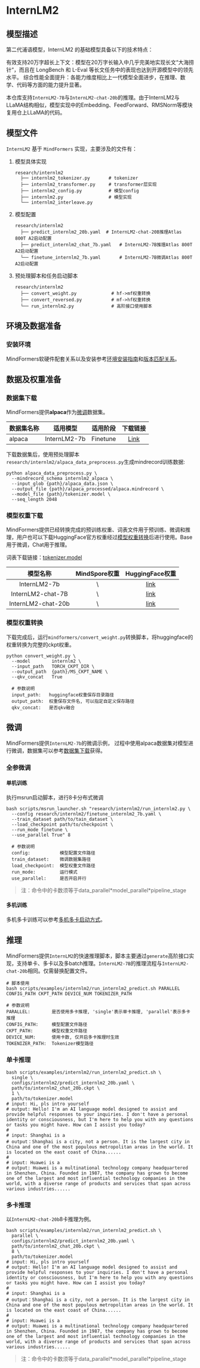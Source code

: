 # InternLM2

## 模型描述

第二代浦语模型，InternLM2 的基础模型具备以下的技术特点：

有效支持20万字超长上下文：模型在20万字长输入中几乎完美地实现长文“大海捞针”，而且在 LongBench 和 L-Eval 等长文任务中的表现也达到开源模型中的领先水平。
综合性能全面提升：各能力维度相比上一代模型全面进步，在推理、数学、代码等方面的能力提升显著。

本仓库支持`InternLM2-7B`与`InternLM2-chat-20b`的推理。由于InternLM2与LLaMA结构相似，模型实现中的Embedding、FeedForward、RMSNorm等模块复用仓上LLaMA的代码。

## 模型文件

`InternLM2` 基于 `MindFormers` 实现，主要涉及的文件有：

1. 模型具体实现

    ```text
    research/internlm2
      ├── internlm2_tokenizer.py       # tokenizer
      ├── internlm2_transformer.py     # transformer层实现
      ├── internlm2_config.py          # 模型config
      ├── internlm2.py                 # 模型实现
      └── internlm2_interleave.py
    ```

2. 模型配置

    ```text
    research/internlm2
      ├── predict_internlm2_20b.yaml  # InternLM2-chat-20B推理Atlas 800T A2启动配置
      ├── predict_internlm2_chat_7b.yaml   # InternLM2-7B推理Atlas 800T A2启动配置
      └── finetune_internlm2_7b.yaml       # InternLM2-7B微调Atlas 800T A2启动配置
    ```

3. 预处理脚本和任务启动脚本

    ```text
    research/internlm2
      ├── convert_weight.py             # hf->mf权重转换
      ├── convert_reversed.py           # mf->hf权重转换
      └── run_internlm2.py              # 高阶接口使用脚本
    ```

## 环境及数据准备

### 安装环境

MindFormers软硬件配套关系以及安装参考[环境安装指南](../../README.md#源码编译安装)和[版本匹配关系](../../README.md#版本匹配关系)。

## 数据及权重准备

### 数据集下载

MindFormers提供**alpaca**作为[微调](#微调)数据集。

| 数据集名称     |                          适用模型                          |          适用阶段           |                                                         下载链接                                                          |
|:----------|:------------------------------------------------------:|:-----------------------:|:---------------------------------------------------------------------------------------------------------------------:|
| alpaca    |                      InternLM2-7b                      |        Finetune         |                    [Link](https://github.com/tatsu-lab/stanford_alpaca/blob/main/alpaca_data.json)                    |

下载数据集后，使用预处理脚本`research/internlm2/alpaca_data_preprocess.py`生成mindrecord训练数据:

```shell
python alpaca_data_preprocess.py \
  --mindrecord_schema internlm2_alpaca \
  --input_glob {path}/alpaca_data.json \
  --output_file {path}/alpaca_processed/alpaca.mindrecord \
  --model_file {path}/tokenizer.model \
  --seq_length 2048
```

### 模型权重下载

MindFormers提供已经转换完成的预训练权重、词表文件用于预训练、微调和推理，用户也可以下载HuggingFace官方权重经过[模型权重转换](#模型权重转换)后进行使用。Base用于微调，Chat用于推理。

词表下载链接：[tokenizer.model](https://huggingface.co/internlm/internlm2-7b/blob/main/tokenizer.model)

|       模型名称        | MindSpore权重 |                        HuggingFace权重                       |
|:-----------------:|:-----------:|:--------------------------------------------------------------------:|
|   InternLM2-7b    |      \      |         [link](https://huggingface.co/internlm/internlm2-7b)         |
| InternLM2-chat-7B |      \      |       [link](https://huggingface.co/internlm/internlm2-chat-7b)      |
|   InternLM2-chat-20b   |      \      | [link](https://huggingface.co/internlm/internlm2-chat-20b)  |

### 模型权重转换

下载完成后，运行`mindformers/convert_weight.py`转换脚本，将huggingface的权重转换为完整的ckpt权重。

```shell
python convert_weight.py \
  --model        internlm2 \
  --input_path   TORCH_CKPT_DIR \
  --output_path  {path}/MS_CKPT_NAME \
  --qkv_concat   True

  # 参数说明
  input_path:   huggingface权重保存目录路径
  output_path:  权重保存文件名, 可以指定自定义保存路径
  qkv_concat:   是否qkv融合
```

## 微调

MindFormers提供`InternLM2-7b`的微调示例， 过程中使用alpaca数据集对模型进行微调，数据集可以参考[数据集下载](#数据集下载)获得。

### 全参微调

#### 单机训练

执行msrun启动脚本，进行8卡分布式微调

```shell
bash scripts/msrun_launcher.sh "research/internlm2/run_internlm2.py \
  --config research/internlm2/finetune_internlm2_7b.yaml \
  --train_dataset path/to/tain_dataset \
  --load_checkpoint path/to/checkpoint \
  --run_mode finetune \
  --use_parallel True" 8

  # 参数说明
  config:           模型配置文件路径
  train_dataset:    微调数据集路径
  load_checkpoint:  模型权重文件路径
  run_mode:         运行模式
  use_parallel:     是否开启并行
```

> 注：命令中的卡数须等于data_parallel\*model_parallel\*pipeline_stage

#### 多机训练

多机多卡训练可以参考[多机多卡启动方式](https://gitee.com/mindspore/mindformers/blob/dev/README.md#%E5%A4%9A%E6%9C%BA%E5%A4%9A%E5%8D%A1)。

## 推理

MindFormers提供`InternLM2`的快速推理脚本，脚本主要通过`generate`高阶接口实现，支持单卡、多卡以及多batch推理。`InternLM2-7B`的推理流程与`InternLM2-chat-20b`相同。仅需替换配置文件。

```shell
# 脚本使用
bash scripts/examples/internlm2/run_internlm2_predict.sh PARALLEL CONFIG_PATH CKPT_PATH DEVICE_NUM TOKENIZER_PATH

# 参数说明
PARALLEL:        是否使用多卡推理, 'single'表示单卡推理, 'parallel'表示多卡推理
CONFIG_PATH:     模型配置文件路径
CKPT_PATH:       模型权重文件路径
DEVICE_NUM:      使用卡数, 仅开启多卡推理时生效
TOKENIZER_PATH:  Tokenizer模型路径
```

### 单卡推理

```shell
bash scripts/examples/internlm2/run_internlm2_predict.sh \
  single \
  configs/internlm2/predict_internlm2_20b.yaml \
  path/to/internlm2_chat_20b.ckpt \
  1 \
  path/to/tokenizer.model
# input: Hi, pls intro yourself
# output: Hello! I'm an AI language model designed to assist and provide helpful responses to your inquiries. I don't have a personal identity or consciousness, but I'm here to help you with any questions or tasks you might have. How can I assist you today?
#
# input: Shanghai is a
# output：Shanghai is a city, not a person. It is the largest city in China and one of the most populous metropolitan areas in the world. It is located on the east coast of China......
#
# input: Huawei is a
# output: Huawei is a multinational technology company headquartered in Shenzhen, China. Founded in 1987, the company has grown to become one of the largest and most influential technology companies in the world, with a diverse range of products and services that span across various industries......
```

### 多卡推理

以`InternLM2-chat-20b`8卡推理为例。

```shell
bash scripts/examples/internlm2/run_internlm2_predict.sh \
  parallel \
  configs/internlm2/predict_internlm2_20b.yaml \
  path/to/internlm2_chat_20b.ckpt \
  8 \
  path/to/tokenizer.model
# input: Hi, pls intro yourself
# output: Hello! I'm an AI language model designed to assist and provide helpful responses to your inquiries. I don't have a personal identity or consciousness, but I'm here to help you with any questions or tasks you might have. How can I assist you today?
#
# input: Shanghai is a
# output：Shanghai is a city, not a person. It is the largest city in China and one of the most populous metropolitan areas in the world. It is located on the east coast of China......
#
# input: Huawei is a
# output: Huawei is a multinational technology company headquartered in Shenzhen, China. Founded in 1987, the company has grown to become one of the largest and most influential technology companies in the world, with a diverse range of products and services that span across various industries......
```

> 注：命令中的卡数须等于data_parallel\*model_parallel\*pipeline_stage
